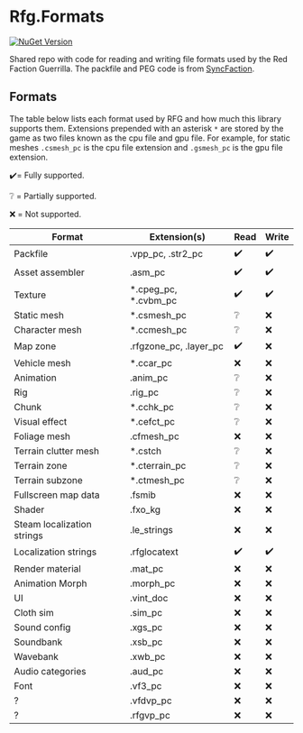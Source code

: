 # Rfg.Formats
[![NuGet Version](https://img.shields.io/nuget/v/RFGM.Formats)](https://nuget.org/packages/RFGM.Formats)

Shared repo with code for reading and writing file formats used by the Red Faction Guerrilla. The packfile and PEG code is from [SyncFaction](https://github.com/rfg-modding/SyncFaction).


## Formats
The table below lists each format used by RFG and how much this library supports them. Extensions prepended with an asterisk `*` are stored by the game as two files known as the cpu file and gpu file. For example, for static meshes `.csmesh_pc` is the cpu file extension and `.gsmesh_pc` is the gpu file extension. 

✔️= Fully supported.

❔ = Partially supported.

❌ = Not supported.

| Format                     | Extension(s)           | Read  | Write |
|----------------------------|------------------------|-------|-------|
| Packfile                   | .vpp_pc, .str2_pc      | ✔️    | ✔️     |
| Asset assembler            | .asm_pc                | ✔️    | ✔️     |
| Texture                    | *.cpeg_pc, *.cvbm_pc   | ✔️    | ✔️     |
| Static mesh                | *.csmesh_pc            | ❔️    | ❌     |
| Character mesh             | *.ccmesh_pc            | ❔️    | ❌     |
| Map zone                   | .rfgzone_pc, .layer_pc | ✔️    | ❌     |
| Vehicle mesh               | *.ccar_pc              | ❌     | ❌     |
| Animation                  | .anim_pc               | ❔     | ❌     |
| Rig                        | .rig_pc                | ❔     | ❌     |
| Chunk                      | *.cchk_pc              | ❔     | ❌     |
| Visual effect              | *.cefct_pc             | ❔     | ❌     |
| Foliage mesh               | .cfmesh_pc             | ❌     | ❌     |
| Terrain clutter mesh       | *.cstch                | ❔     | ❌     |
| Terrain zone               | *.cterrain_pc          | ❔     | ❌     |
| Terrain subzone            | *.ctmesh_pc            | ❔     | ❌     |
| Fullscreen map data        | .fsmib                 | ❌     | ❌     |
| Shader                     | .fxo_kg                | ❌     | ❌     |
| Steam localization strings | .le_strings            | ❌     | ❌     |
| Localization strings       | .rfglocatext           | ✔️️   | ✔️    |
| Render material            | .mat_pc                | ❌     | ❌     |
| Animation Morph            | .morph_pc              | ❌     | ❌     |
| UI                         | .vint_doc              | ❌     | ❌     |
| Cloth sim                  | .sim_pc                | ❌     | ❌     |
| Sound config               | .xgs_pc                | ❌     | ❌     |
| Soundbank                  | .xsb_pc                | ❌     | ❌     |
| Wavebank                   | .xwb_pc                | ❌     | ❌     |
| Audio categories           | .aud_pc                | ❌     | ❌     |
| Font                       | .vf3_pc                | ❌     | ❌     |
| ?                          | .vfdvp_pc              | ❌     | ❌     |
| ?                          | .rfgvp_pc              | ❌     | ❌     |